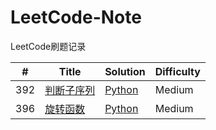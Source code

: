 # LeetCode-Note
LeetCode刷题记录

| #   | Title                                                          | Solution                              | Difficulty |
|-----|----------------------------------------------------------------|---------------------------------------|------------|
| 392 | [判断子序列](https://leetcode-cn.com/problems/is-subsequence/) | [Python](docs/Solutions/392.判断子序列.md) | Medium     |
| 396 | [旋转函数](https://leetcode-cn.com/problems/rotate-function/)  | [Python](docs/Solutions/396.旋转函数.md)   | Medium     |
